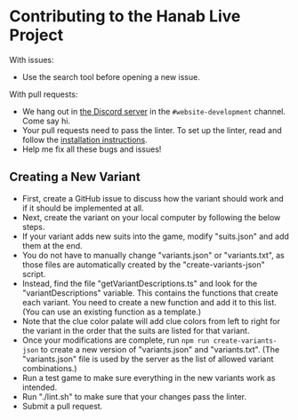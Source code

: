 # Contributing to the Hanab Live Project

With issues:

- Use the search tool before opening a new issue.

With pull requests:

- We hang out in [the Discord server](https://discord.gg/FADvkJp) in the `#website-development` channel. Come say hi.
- Your pull requests need to pass the linter. To set up the linter, read and follow the [installation instructions](docs/install.md).
- Help me fix all these bugs and issues!

## Creating a New Variant

- First, create a GitHub issue to discuss how the variant should work and if it should be implemented at all.
- Next, create the variant on your local computer by following the below steps.
- If your variant adds new suits into the game, modify "suits.json" and add them at the end.
- You do not have to manually change "variants.json" or "variants.txt", as those files are automatically created by the "create-variants-json" script.
- Instead, find the file "getVariantDescriptions.ts" and look for the "variantDescriptions" variable. This contains the functions that create each variant. You need to create a new function and add it to this list. (You can use an existing function as a template.)
- Note that the clue color palate will add clue colors from left to right for the variant in the order that the suits are listed for that variant.
- Once your modifications are complete, run `npm run create-variants-json` to create a new version of "variants.json" and "variants.txt". (The "variants.json" file is used by the server as the list of allowed variant combinations.)
- Run a test game to make sure everything in the new variants work as intended.
- Run "./lint.sh" to make sure that your changes pass the linter.
- Submit a pull request.
